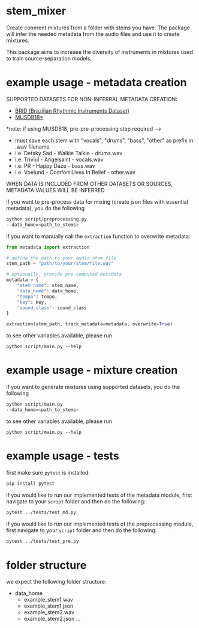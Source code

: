 # stem_mixer
Create coherent mixtures from a folder with stems you have. The package will infer the needed metadata from the audio files and use it to create mixtures.

This package aims to increase the diversity of instruments in mixtures used to train source-separation models.

# example usage - metadata creation

SUPPORTED DATASETS FOR NON-INFERRAL METADATA CREATION:
- [BRID (Brazilian Rhythmic Instruments Dataset)](https://www.researchgate.net/publication/331589840_A_Novel_Dataset_of_Brazilian_Rhythmic_Instruments_and_Some_Experiments_in_Computational_Rhythm_Analysis)
- [MUSDB18*](https://sigsep.github.io/datasets/musdb.html) 

*note: if using MUSDB18, pre-pre-processing step required --> 
- must save each stem with "vocals", "drums", "bass", "other" as prefix in .wav filename
- i.e. Detsky Sad - Walkie Talkie - drums.wav
- i.e. Triviul - Angelsaint - vocals.wav
- i.e. PR - Happy Daze - bass.wav
- i.e. Voelund - Comfort Lives In Belief - other.wav

WHEN DATA IS INCLUDED FROM OTHER DATASETS OR SOURCES, METADATA VALUES WILL BE INFERRED

if you want to pre-process data for mixing (create json files with essential metadata), you do the following
```bash
python script/preprocessing.py
--data_home=<path_to_stems>
```

if you want to manually call the `extraction` function to overwrite metadata:

```python
from metadata import extraction

# define the path to your audio stem file
stem_path = "path/to/your/stem/file.wav"

# optionally, provide pre-computed metadata
metadata = {
    "stem_name": stem_name,
    "data_home": data_home,
    "tempo": tempo,
    "key": key,
    "sound_class": sound_class
}

extraction(stem_path, track_metadata=metadata, overwrite=True)
```

to see other variables available, please run

`python script/main.py --help`

# example usage - mixture creation

if you want to generate mixtures using supported datasets, you do the following

```bash
python script/main.py
--data_home=<path_to_stems>
```

to see other variables available, please run

`python script/main.py --help`

# example usage - tests

first make sure `pytest` is installed:
```bash
pip install pytest
```

if you would like to run our implemented tests of the metadata module, first navigate to your `script` folder and then do the following:

```bash
pytest ../tests/test_md.py
```

if you would like to run our implemented tests of the preprocessing module, first navigate to your `script` folder and then do the following:

```bash
pytest ../tests/test_pre.py
```

# folder structure
we expect the following folder structure:

- data_home
    - example_stem1.wav
    - example_stem1.json
    - example_stem2.wav
    - example_stem2.json
      ...
